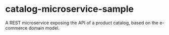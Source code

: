 # catalog-microservice-sample
A REST microservice exposing the API of a product catalog, based on the e-commerce domain model.
